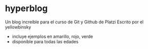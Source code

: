 # hyperblog
Un blog increíble para el curso de Git y Github de Platzi
Escrito por el yellowbinsky

* incluye ejemplos en amarillo, rojo, verde
* disponible para todas las edades